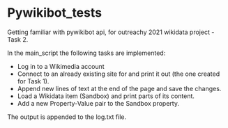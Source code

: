 # Pywikibot_tests
Getting familiar with pywikibot api, for outreachy 2021 wikidata project - Task 2.

In the main_script the following tasks are implemented:
  - Log in to a Wikimedia account
  - Connect to an already existing site for and print it out (the one created for Task 1).
  - Append new lines of text at the end of the page and save the changes.
  - Load a Wikidata item (Sandbox) and print parts of its content.
  - Add a new Property-Value pair to the Sandbox property.

The output is appended to the log.txt file.
